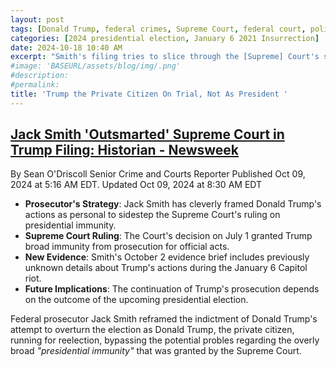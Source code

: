 ```yaml
---
layout: post
tags: [Donald Trump, federal crimes, Supreme Court, federal court, politics]
categories: [2024 presidential election, January 6 2021 Insurrection]
date: 2024-10-18 10:40 AM
excerpt: "Smith's filing tries to slice through the [Supreme] Court's security shield regarding the insurrection. Skillfully quoting from or alluding to language in the Court majority's own opinion, the filing demolishes the notion that Trump's activities, culminating on January 6, deserve immunity. Consider, for example, Smith's telling of Trump's reaction to the news from one of his staff, at the height of the violence on January 6, that his tweets attacking Pence had placed Pence's life in extreme danger. 'So what?' Trump reportedly replied. He had clearly intended for his tweets to reach the mob at the Capitol. His nonchalance about the vice president's life epitomizes the lengths to which he would go to complete his coup d'état."
#image: 'BASEURL/assets/blog/img/.png'
#description:
#permalink:
title: 'Trump the Private Citizen On Trial, Not As President '
---
```



## [Jack Smith 'Outsmarted' Supreme Court in Trump Filing: Historian - Newsweek](https://www.newsweek.com/donald-trump-jack-smith-prosecution-washington-tanya-chutkan-evidence-release-1966195)

By Sean O'Driscoll
Senior Crime and Courts Reporter
Published Oct 09, 2024 at 5:16 AM EDT. Updated Oct 09, 2024 at 8:30 AM EDT

- **Prosecutor's Strategy**: Jack Smith has cleverly framed Donald Trump's actions as personal to sidestep the Supreme Court's ruling on presidential immunity.
- **Supreme Court Ruling**: The Court's decision on July 1 granted Trump broad immunity from prosecution for official acts.
- **New Evidence**: Smith's October 2 evidence brief includes previously unknown details about Trump's actions during the January 6 Capitol riot.
- **Future Implications**: The continuation of Trump's prosecution depends on the outcome of the upcoming presidential election.

Federal prosecutor Jack Smith reframed the indictment of Donald Trump's attempt
to overturn the election as Donald Trump, the private citizen, running for
reelection, bypassing the potential probles regarding the overly broad
*"presidential immunity"* that was granted by the Supreme Court. 